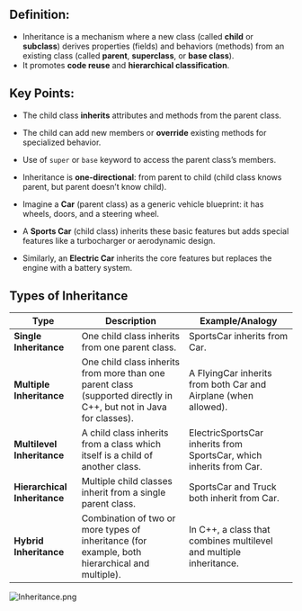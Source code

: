 ## **Definition:**

- Inheritance is a mechanism where a new class (called **child** or **subclass**) derives properties (fields) and behaviors (methods) from an existing class (called **parent**, **superclass**, or **base class**).
- It promotes **code reuse** and **hierarchical classification**.

## **Key Points:**

- The child class **inherits** attributes and methods from the parent class.
- The child can add new members or **override** existing methods for specialized behavior.
- Use of `super` or `base` keyword to access the parent class’s members.
- Inheritance is **one-directional**: from parent to child (child class knows parent, but parent doesn’t know child).

- Imagine a **Car** (parent class) as a generic vehicle blueprint: it has wheels, doors, and a steering wheel.
- A **Sports Car** (child class) inherits these basic features but adds special features like a turbocharger or aerodynamic design.
- Similarly, an **Electric Car** inherits the core features but replaces the engine with a battery system.

## **Types of Inheritance**

| Type                         | Description                                                                                                        | Example/Analogy                                                     |
| ---------------------------- | ------------------------------------------------------------------------------------------------------------------ | ------------------------------------------------------------------- |
| **Single Inheritance**       | One child class inherits from one parent class.                                                                    | SportsCar inherits from Car.                                        |
| **Multiple Inheritance**     | One child class inherits from more than one parent class (supported directly in C++, but not in Java for classes). | A FlyingCar inherits from both Car and Airplane (when allowed).     |
| **Multilevel Inheritance**   | A child class inherits from a class which itself is a child of another class.                                      | ElectricSportsCar inherits from SportsCar, which inherits from Car. |
| **Hierarchical Inheritance** | Multiple child classes inherit from a single parent class.                                                         | SportsCar and Truck both inherit from Car.                          |
| **Hybrid Inheritance**       | Combination of two or more types of inheritance (for example, both hierarchical and multiple).                     | In C++, a class that combines multilevel and multiple inheritance.  |

![Inheritance.png](Inheritance.png)